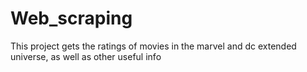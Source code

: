 # Web_scraping
This project gets the ratings of movies in the marvel and dc extended universe, as well as other useful info
